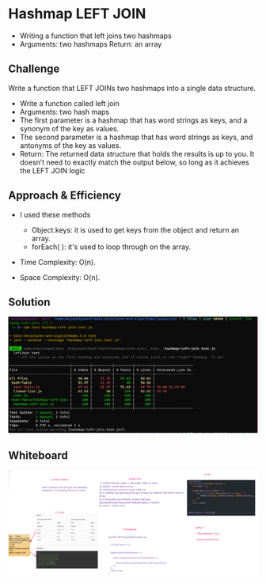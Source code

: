 # Hashmap LEFT JOIN

* Writing a function that left joins two hashmaps
* Arguments: two hashmaps Return: an array

## Challenge

Write a function that LEFT JOINs two hashmaps into a single data structure.

* Write a function called left join
* Arguments: two hash maps
* The first parameter is a hashmap that has word strings as keys, and a synonym of the key as values.
* The second parameter is a hashmap that has word strings as keys, and antonyms of the key as values.
* Return: The returned data structure that holds the results is up to you. It doesn’t need to exactly match the output below, so long as it achieves the LEFT JOIN logic

## Approach & Efficiency

* I used these methods
  * Object.keys: it is used to get keys from the object and return an array.
  * forEach( ): it's used to loop through  on the array.

* Time Complexity: O(n).
* Space Complexity: O(n).

## Solution

![test](./image/test.PNG)

## Whiteboard
![whiteboard](./image/whiteboard.PNG)
